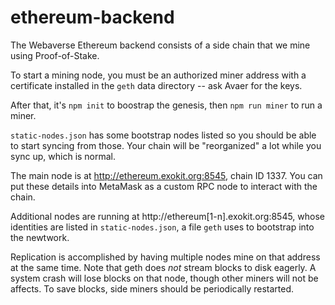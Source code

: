 # ethereum-backend

The Webaverse Ethereum backend consists of a side chain that we mine using Proof-of-Stake.

To start a mining node, you must be an authorized miner address with a certificate installed in the `geth` data directory -- ask Avaer for the keys.

After that, it's `npm init` to boostrap the genesis, then `npm run miner` to run a miner.

`static-nodes.json` has some bootstrap nodes listed so you should be able to start syncing from those. Your chain will be "reorganized" a lot while you sync up, which is normal.

The main node is at http://ethereum.exokit.org:8545, chain ID 1337. You can put these details into MetaMask as a custom RPC node to interact with the chain.

Additional nodes are running at http://ethereum[1-n].exokit.org:8545, whose identities are listed in `static-nodes.json`, a file `geth` uses to bootstrap into the newtwork.

Replication is accomplished by having multiple nodes mine on that address at the same time. Note that geth does _not_ stream blocks to disk eagerly. A system crash will lose blocks on that node, though other miners will not be affects. To save blocks, side miners should be periodically restarted.
